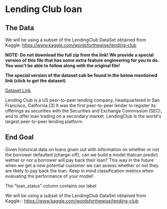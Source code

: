 # Lending Club loan


## The Data

We will be using a subset of the LendingClub DataSet obtained from Kaggle: https://www.kaggle.com/wordsforthewise/lending-club

**NOTE: Do not download the full zip from the link! We provide a special version of this file that has some extra feature engineering for you to do. You won't be able to follow along with the original file!**

**The special version of the dataset cab be found in the below mentioned link (click to get the dataset)**

[Dataset Link](https://drive.google.com/open?id=1Ojz34HYstLagNUPLjgZDhAdvjCdZ5Dxn)


Lending Club is a US peer-to-peer lending company, headquartered in San Francisco, California.[3] It was the first peer-to-peer lender to register its offerings as securities with the Securities and Exchange Commission (SEC), and to offer loan trading on a secondary market. LendingClub is the world's largest peer-to-peer lending platform.

## End Goal

Given historical data on loans given out with information on whether or not the borrower defaulted (charge-off), can we build a model thatcan predict wether or nor a borrower will pay back their loan? This way in the future when we get a new potential customer we can assess whether or not they are likely to pay back the loan. Keep in mind classification metrics when evaluating the performance of your model!

The "loan_status" column contains our label

We will be using a subset of the LendingClub DataSet obtained from Kaggle-: https://www.kaggle.com/wordsforthewise/lending-club
